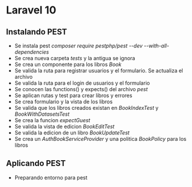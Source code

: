 # Laravel 10

## Instalando PEST

- Se instala pest _composer require pestphp/pest --dev --with-all-dependencies_
- Se crea nueva carpeta _tests_ y la antigua se ignora
- Se crea un componente para los libros _Book_
- Se valida la ruta para registrar usuarios y el formulario. Se actualiza el archivo
- Se valida la ruta para el login de usuarios y el formulario
- Se conocen las functions() y expects() del archivo _pest_
- Se aplican rutas y test para crear libros y errores
- Se crea formulario y la vista de los libros
- Se valida que los libros creados existan en _BookIndexTest_ y _BookWithDatasetsTest_
- Se crea la funcion _expectGuest_
- Se valida la vista de edicion _BookEditTest_
- Se valida la edicion de un libro _BookUpdateTest_
- Se crea un _AuthBookServiceProvider_ y una politica _BookPolicy_ para los libros

## Aplicando PEST

- Preparando entorno para pest
